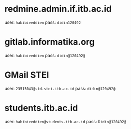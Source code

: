 # redmine.admin.if.itb.ac.id #

user: `habibieeddien`
pass:  `didin120492`

# gitlab.informatika.org #

user: `habibieeddien`
pass:  `didin@120492@`

# GMail STEI #

user: `23515043@std.stei.itb.ac.id`
pass:  `didin@120492@`

# students.itb.ac.id #

user: `habibieeddien@students.itb.ac.id`
pass:  `Didin@120492@`